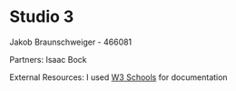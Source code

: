# Studio 3
Jakob Braunschweiger - 466081

Partners: Isaac Bock

External Resources: I used [W3 Schools](https://www.w3schools.com) for documentation
